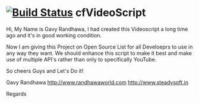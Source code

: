 [![Build Status](https://travis-ci.org/teamcfadvance/cfVideoScript.png?branch=master)](https://travis-ci.org/teamcfadvance/cfVideoScript)
cfVideoScript
=============

Hi, My Name is Gavy Randhawa, I had created this Videoscript a long time ago and it's in good working condition.

Now I am giving this Project on Open Source List for all Develoeprs to use in any way they want. We should enhance this script to make it best and make use of multiple API's rather than only to specifically YouTube. 

So cheers Guys and Let's Do it!

Gavy Randhawa
http://www.randhawaworld.com
http://www.steadysoft.in 

Regards
